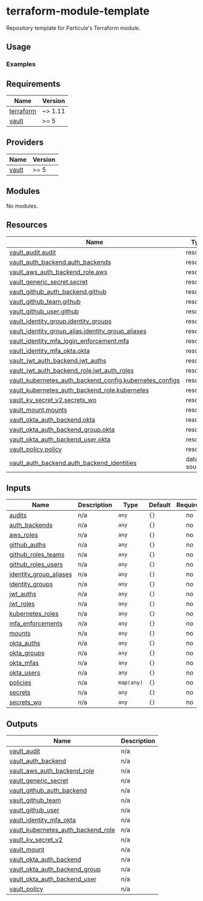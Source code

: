 # terraform-module-template

Repository template for Particule's Terraform module.

## Usage


### Examples

<!-- BEGIN_TF_DOCS -->
## Requirements

| Name | Version |
|------|---------|
| <a name="requirement_terraform"></a> [terraform](#requirement\_terraform) | ~> 1.11 |
| <a name="requirement_vault"></a> [vault](#requirement\_vault) | >= 5 |

## Providers

| Name | Version |
|------|---------|
| <a name="provider_vault"></a> [vault](#provider\_vault) | >= 5 |

## Modules

No modules.

## Resources

| Name | Type |
|------|------|
| [vault_audit.audit](https://registry.terraform.io/providers/hashicorp/vault/latest/docs/resources/audit) | resource |
| [vault_auth_backend.auth_backends](https://registry.terraform.io/providers/hashicorp/vault/latest/docs/resources/auth_backend) | resource |
| [vault_aws_auth_backend_role.aws](https://registry.terraform.io/providers/hashicorp/vault/latest/docs/resources/aws_auth_backend_role) | resource |
| [vault_generic_secret.secret](https://registry.terraform.io/providers/hashicorp/vault/latest/docs/resources/generic_secret) | resource |
| [vault_github_auth_backend.github](https://registry.terraform.io/providers/hashicorp/vault/latest/docs/resources/github_auth_backend) | resource |
| [vault_github_team.github](https://registry.terraform.io/providers/hashicorp/vault/latest/docs/resources/github_team) | resource |
| [vault_github_user.github](https://registry.terraform.io/providers/hashicorp/vault/latest/docs/resources/github_user) | resource |
| [vault_identity_group.identity_groups](https://registry.terraform.io/providers/hashicorp/vault/latest/docs/resources/identity_group) | resource |
| [vault_identity_group_alias.identity_group_aliases](https://registry.terraform.io/providers/hashicorp/vault/latest/docs/resources/identity_group_alias) | resource |
| [vault_identity_mfa_login_enforcement.mfa](https://registry.terraform.io/providers/hashicorp/vault/latest/docs/resources/identity_mfa_login_enforcement) | resource |
| [vault_identity_mfa_okta.okta](https://registry.terraform.io/providers/hashicorp/vault/latest/docs/resources/identity_mfa_okta) | resource |
| [vault_jwt_auth_backend.jwt_auths](https://registry.terraform.io/providers/hashicorp/vault/latest/docs/resources/jwt_auth_backend) | resource |
| [vault_jwt_auth_backend_role.jwt_auth_roles](https://registry.terraform.io/providers/hashicorp/vault/latest/docs/resources/jwt_auth_backend_role) | resource |
| [vault_kubernetes_auth_backend_config.kubernetes_configs](https://registry.terraform.io/providers/hashicorp/vault/latest/docs/resources/kubernetes_auth_backend_config) | resource |
| [vault_kubernetes_auth_backend_role.kubernetes](https://registry.terraform.io/providers/hashicorp/vault/latest/docs/resources/kubernetes_auth_backend_role) | resource |
| [vault_kv_secret_v2.secrets_wo](https://registry.terraform.io/providers/hashicorp/vault/latest/docs/resources/kv_secret_v2) | resource |
| [vault_mount.mounts](https://registry.terraform.io/providers/hashicorp/vault/latest/docs/resources/mount) | resource |
| [vault_okta_auth_backend.okta](https://registry.terraform.io/providers/hashicorp/vault/latest/docs/resources/okta_auth_backend) | resource |
| [vault_okta_auth_backend_group.okta](https://registry.terraform.io/providers/hashicorp/vault/latest/docs/resources/okta_auth_backend_group) | resource |
| [vault_okta_auth_backend_user.okta](https://registry.terraform.io/providers/hashicorp/vault/latest/docs/resources/okta_auth_backend_user) | resource |
| [vault_policy.policy](https://registry.terraform.io/providers/hashicorp/vault/latest/docs/resources/policy) | resource |
| [vault_auth_backend.auth_backend_identities](https://registry.terraform.io/providers/hashicorp/vault/latest/docs/data-sources/auth_backend) | data source |

## Inputs

| Name | Description | Type | Default | Required |
|------|-------------|------|---------|:--------:|
| <a name="input_audits"></a> [audits](#input\_audits) | n/a | `any` | `{}` | no |
| <a name="input_auth_backends"></a> [auth\_backends](#input\_auth\_backends) | n/a | `any` | `{}` | no |
| <a name="input_aws_roles"></a> [aws\_roles](#input\_aws\_roles) | n/a | `any` | `{}` | no |
| <a name="input_github_auths"></a> [github\_auths](#input\_github\_auths) | n/a | `any` | `{}` | no |
| <a name="input_github_roles_teams"></a> [github\_roles\_teams](#input\_github\_roles\_teams) | n/a | `any` | `{}` | no |
| <a name="input_github_roles_users"></a> [github\_roles\_users](#input\_github\_roles\_users) | n/a | `any` | `{}` | no |
| <a name="input_identity_group_aliases"></a> [identity\_group\_aliases](#input\_identity\_group\_aliases) | n/a | `any` | `{}` | no |
| <a name="input_identity_groups"></a> [identity\_groups](#input\_identity\_groups) | n/a | `any` | `{}` | no |
| <a name="input_jwt_auths"></a> [jwt\_auths](#input\_jwt\_auths) | n/a | `any` | `{}` | no |
| <a name="input_jwt_roles"></a> [jwt\_roles](#input\_jwt\_roles) | n/a | `any` | `{}` | no |
| <a name="input_kubernetes_roles"></a> [kubernetes\_roles](#input\_kubernetes\_roles) | n/a | `any` | `{}` | no |
| <a name="input_mfa_enforcements"></a> [mfa\_enforcements](#input\_mfa\_enforcements) | n/a | `any` | `{}` | no |
| <a name="input_mounts"></a> [mounts](#input\_mounts) | n/a | `any` | `{}` | no |
| <a name="input_okta_auths"></a> [okta\_auths](#input\_okta\_auths) | n/a | `any` | `{}` | no |
| <a name="input_okta_groups"></a> [okta\_groups](#input\_okta\_groups) | n/a | `any` | `{}` | no |
| <a name="input_okta_mfas"></a> [okta\_mfas](#input\_okta\_mfas) | n/a | `any` | `{}` | no |
| <a name="input_okta_users"></a> [okta\_users](#input\_okta\_users) | n/a | `any` | `{}` | no |
| <a name="input_policies"></a> [policies](#input\_policies) | n/a | `map(any)` | `{}` | no |
| <a name="input_secrets"></a> [secrets](#input\_secrets) | n/a | `any` | `{}` | no |
| <a name="input_secrets_wo"></a> [secrets\_wo](#input\_secrets\_wo) | n/a | `any` | `{}` | no |

## Outputs

| Name | Description |
|------|-------------|
| <a name="output_vault_audit"></a> [vault\_audit](#output\_vault\_audit) | n/a |
| <a name="output_vault_auth_backend"></a> [vault\_auth\_backend](#output\_vault\_auth\_backend) | n/a |
| <a name="output_vault_aws_auth_backend_role"></a> [vault\_aws\_auth\_backend\_role](#output\_vault\_aws\_auth\_backend\_role) | n/a |
| <a name="output_vault_generic_secret"></a> [vault\_generic\_secret](#output\_vault\_generic\_secret) | n/a |
| <a name="output_vault_github_auth_backend"></a> [vault\_github\_auth\_backend](#output\_vault\_github\_auth\_backend) | n/a |
| <a name="output_vault_github_team"></a> [vault\_github\_team](#output\_vault\_github\_team) | n/a |
| <a name="output_vault_github_user"></a> [vault\_github\_user](#output\_vault\_github\_user) | n/a |
| <a name="output_vault_identity_mfa_okta"></a> [vault\_identity\_mfa\_okta](#output\_vault\_identity\_mfa\_okta) | n/a |
| <a name="output_vault_kubernetes_auth_backend_role"></a> [vault\_kubernetes\_auth\_backend\_role](#output\_vault\_kubernetes\_auth\_backend\_role) | n/a |
| <a name="output_vault_kv_secret_v2"></a> [vault\_kv\_secret\_v2](#output\_vault\_kv\_secret\_v2) | n/a |
| <a name="output_vault_mount"></a> [vault\_mount](#output\_vault\_mount) | n/a |
| <a name="output_vault_okta_auth_backend"></a> [vault\_okta\_auth\_backend](#output\_vault\_okta\_auth\_backend) | n/a |
| <a name="output_vault_okta_auth_backend_group"></a> [vault\_okta\_auth\_backend\_group](#output\_vault\_okta\_auth\_backend\_group) | n/a |
| <a name="output_vault_okta_auth_backend_user"></a> [vault\_okta\_auth\_backend\_user](#output\_vault\_okta\_auth\_backend\_user) | n/a |
| <a name="output_vault_policy"></a> [vault\_policy](#output\_vault\_policy) | n/a |
<!-- END_TF_DOCS -->

